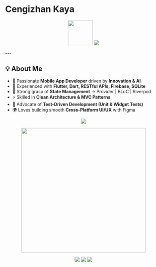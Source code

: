 #  Cengizhan Kaya  
<p align="center">
  <img src="https://media.giphy.com/media/hvRJCLFzcasrR4ia7z/giphy.gif" width="80px"/>
  <img src="https://skillicons.dev/icons?i=flutter,dart,firebase,sqlite,dotnet,tensorflow,github,figma,androidstudio,python" />
</p>
---

## 💡 About Me  
- 🎯 Passionate **Mobile App Developer** driven by **Innovation & AI**  
- 📱 Experienced with **Flutter, Dart, RESTful APIs, Firebase, SQLite**  
- 🧩 Strong grasp of **State Management** → Provider | BLoC | Riverpod  
- ⚡ Skilled in **Clean Architecture & MVC Patterns**  
- 🧪 Advocate of **Test-Driven Development (Unit & Widget Tests)**  
- 🌍 Loves building smooth **Cross-Platform UI/UX** with Figma  
<p align="center">
  <img src="https://readme-typing-svg.herokuapp.com?size=24&duration=4000&color=36BCF7&center=true&vCenter=true&lines=Flutter+Lover;AI;Provider+%26+BLoC+Fan;Test+Driven+Developer;Cross+Platform+Enthusiast"/>
</p>

<p align="center">
  <img src="https://media.giphy.com/media/qgQUggAC3Pfv687qPC/giphy.gif" width="400"/>
</p>
<p align="center">
  <img src="https://img.shields.io/badge/Mobile-Development-blue?style=for-the-badge&logo=flutter&logoColor=white"/>
  <img src="https://img.shields.io/badge/AI-Enthusiast-orange?style=for-the-badge&logo=tensorflow&logoColor=white"/>
  <img src="https://img.shields.io/badge/Open%20Source-Lover-green?style=for-the-badge&logo=github&logoColor=white"/>
</p>

